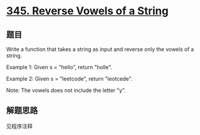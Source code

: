 # [345. Reverse Vowels of a String](https://leetcode-cn.com/problems/reverse-vowels-of-a-string/)

## 题目

Write a function that takes a string as input and reverse only the vowels of a string.

Example 1:
Given s = "hello", return "holle".

Example 2:
Given s = "leetcode", return "leotcede".

Note:
The vowels does not include the letter "y".

## 解题思路

见程序注释
